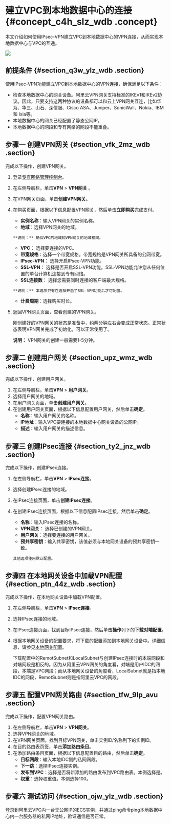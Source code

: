 # 建立VPC到本地数据中心的连接 {#concept_c4h_slz_wdb .concept}

本文介绍如何使用IPsec-VPN建立VPC到本地数据中心的VPN连接，从而实现本地数据中心与VPC的互通。

![](http://static-aliyun-doc.oss-cn-hangzhou.aliyuncs.com/assets/img/13351/15615119813312_zh-CN.png)

## 前提条件 {#section_q3w_ylz_wdb .section}

使用IPsec-VPN功能建立VPC到本地数据中心的VPN连接，确保满足以下条件：

-   检查本地数据中心的网关设备。阿里云VPN网关支持标准的IKEv1和IKEv2协议。因此，只要支持这两种协议的设备都可以和云上VPN网关互连，比如华为、华三、山石、深信服、Cisco ASA、Juniper、SonicWall、Nokia、IBM 和 Ixia等。
-   本地数据中心的网关已经配置了静态公网IP。
-   本地数据中心的网段和专有网络的网段不能重叠。

## 步骤一 创建VPN网关 {#section_vfk_2mz_wdb .section}

完成以下操作，创建VPN网关。

1.  登录[专有网络管理控制台](https://vpcnext.console.aliyun.com/nat/)。
2.  在左侧导航栏，单击**VPN** \> **VPN网关** 。
3.  在VPN网关页面，单击**创建VPN网关**。
4.  在购买页面，根据以下信息配置VPN网关，然后单击**立即购买**完成支付。
    -    **实例名称**：输入VPN网关的实例名称。
    -    **地域**：选择VPN网关的地域。

        **说明：** 确保VPC的地域和VPN网关的地域相同。

    -    **VPC**： 选择要连接的VPC。
    -    **带宽规格**：选择一个带宽规格。带宽规格是VPN网关所具备的公网带宽。
    -    **IPsec-VPN**： 选择开启IPsec-VPN功能。
    -    **SSL-VPN**： 选择是否开启SSL-VPN功能。SSL-VPN功能允许您从任何位置的单台计算机连接到专有网络。
    -    **SSL连接数**： 选择您需要同时连接的客户端最大规格。

        **说明：** 本选项只有在选择开启了SSL-VPN功能后才可配置。

    -    **计费周期**：选择购买时长。
5.  返回VPN网关页面，查看创建的VPN网关。

    刚创建好的VPN网关的状态是准备中，约两分钟左右会变成正常状态。正常状态表明VPN网关完成了初始化，可以正常使用了。

    **说明：** VPN网关的创建一般需要1-5分钟。


## 步骤二 创建用户网关 {#section_upz_wmz_wdb .section}

完成以下操作，创建用户网关。

1.  在左侧导航栏，单击**VPN** \> **用户网关**。
2.  选择用户网关的地域。
3.  在用户网关页面，单击**创建用户网关**。
4.  在创建用户网关页面，根据以下信息配置用户网关，然后单击**确定**。
    -    **名称**：输入用户网关的名称。
    -    **IP地址**：输入VPC要连接的本地数据中心网关设备的公网IP。
    -    **描述**：输入用户网关的描述信息。

## 步骤三 创建IPsec连接 {#section_ty2_jnz_wdb .section}

完成以下操作，创建IPsec连接。

1.  在左侧导航栏，单击**VPN** \> **IPsec连接**。
2.  选择创建IPsec连接的地域。
3.  在IPsec连接页面，单击**创建IPsec连接**。
4.  在创建IPsec连接页面，根据以下信息配置IPsec连接，然后单击**确定**。
    -    **名称**：输入IPsec连接的名称。
    -    **VPN网关**： 选择已创建的VPN网关。
    -    **用户网关**：选择要连接的用户网关。
    -    **预共享密钥**：输入共享密钥，该值必须与本地网关设备的预共享密钥一致。

        其他选项使用默认配置。


## 步骤四 在本地网关设备中加载VPN配置 {#section_ptn_44z_wdb .section}

完成以下操作，在本地网关设备中加载VPN配置。

1.  在左侧导航栏，单击**VPN** \> **IPsec连接**。
2.  选择IPsec连接的地域。
3.  在IPsec连接页面，找到目标IPsec连接，然后单击**操作**列下的**下载对端配置**。
4.  根据本地网关设备的配置要求，将下载的配置添加到本地网关设备中。详细信息，请参见[本地网关配置](../../../../intl.zh-CN/用户指南/配置IPsec-VPN/本地网关配置/华为防火墙配置.md#)。

    下载配置中的RemotSubnet和LocalSubnet与创建IPsec连接时的本端网段和对端网段是相反的。因为从阿里云VPN网关的角度看，对端是用户IDC的网段，本端是VPC网段；而从本地网关设备的角度看，LocalSubnet就是指本地IDC的网段，RemotSubnet则是指阿里云VPC的网段。


## 步骤五 配置VPN网关路由 {#section_tfw_9lp_avu .section}

完成以下操作，配置VPN网关路由。

1.  在左侧导航栏，单击**VPN** \> **VPN网关**。
2.  选择VPN网关的地域。
3.  在VPN网关页面，找到目标VPN网关，单击实例ID/名称列下的实例ID。
4.  在目的路由表页签，单击**添加路由条目**。
5.  在添加路由条目页面，根据以下信息配置目的路由，然后单击**确定**。
    -    **目标网段**：输入本地IDC侧的私网网段。
    -    **下一跳**：选择IPsec连接实例。
    -    **发布到VPC**：选择是否将新添加的路由发布到VPC路由表。本例选择是。
    -    **权重**：选择权重值。本例选择100。

## 步骤六 测试访问 {#section_ojw_ylz_wdb .section}

登录到阿里云VPC内一台无公网IP的ECS实例，并通过ping命令ping本地数据中心内一台服务器的私网IP地址，验证通信是否正常。

